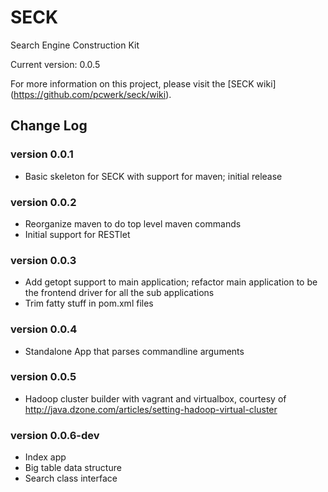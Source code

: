 SECK
====

Search Engine Construction Kit

Current version: 0.0.5

For more information on this project, please visit the [SECK wiki] (https://github.com/pcwerk/seck/wiki).

## Change Log 

### version 0.0.1

* Basic skeleton for SECK with support for maven; initial release

### version 0.0.2

* Reorganize maven to do top level maven commands
* Initial support for RESTlet

### version 0.0.3

* Add getopt support to main application; refactor main application to be the frontend driver for all the sub applications
* Trim fatty stuff in pom.xml files

### version 0.0.4

* Standalone App that parses commandline arguments

### version 0.0.5

* Hadoop cluster builder with vagrant and virtualbox, courtesy of http://java.dzone.com/articles/setting-hadoop-virtual-cluster

### version 0.0.6-dev

* Index app
* Big table data structure
* Search class interface
